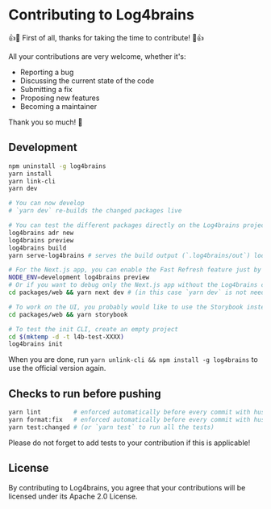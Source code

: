 # Contributing to Log4brains

:+1::tada: First of all, thanks for taking the time to contribute! :tada::+1:

All your contributions are very welcome, whether it's:

- Reporting a bug
- Discussing the current state of the code
- Submitting a fix
- Proposing new features
- Becoming a maintainer

Thank you so much! :clap:

## Development

```bash
npm uninstall -g log4brains
yarn install
yarn link-cli
yarn dev

# You can now develop
# `yarn dev` re-builds the changed packages live

# You can test the different packages directly on the Log4brains project
log4brains adr new
log4brains preview
log4brains build
yarn serve-log4brains # serves the build output (`.log4brains/out`) locally

# For the Next.js app, you can enable the Fast Refresh feature just by setting NODE_ENV to `development`
NODE_ENV=development log4brains preview
# Or if you want to debug only the Next.js app without the Log4brains custom part, you can run:
cd packages/web && yarn next dev # (in this case `yarn dev` is not needed before running this command)

# To work on the UI, you probably would like to use the Storybook instead:
cd packages/web && yarn storybook

# To test the init CLI, create an empty project
cd $(mktemp -d -t l4b-test-XXXX)
log4brains init
```

When you are done, run `yarn unlink-cli && npm install -g log4brains` to use the official version again.

## Checks to run before pushing

```bash
yarn lint         # enforced automatically before every commit with husky+lint-staged
yarn format:fix   # enforced automatically before every commit with husky+lint-staged
yarn test:changed # (or `yarn test` to run all the tests)
```

Please do not forget to add tests to your contribution if this is applicable!

## License

By contributing to Log4brains, you agree that your contributions will be licensed under its Apache 2.0 License.
